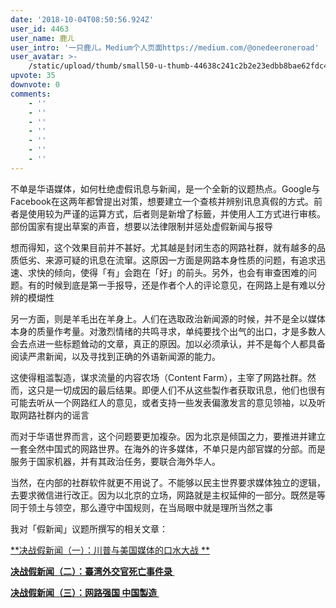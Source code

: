 ```yaml
---
date: '2018-10-04T08:50:56.924Z'
user_id: 4463
user_name: 鹿ㄦ
user_intro: '一只鹿ㄦ。Medium个人页面https://medium.com/@onedeeroneroad'
user_avatar: >-
    /static/upload/thumb/small50-u-thumb-44638c241c2b2e23edbb8bae62fdc49b3bf5cc34deb5.png
upvote: 35
downvote: 0
comments:
    - ''
    - ''
    - ''
    - ''
    - ''
    - ''
    - ''
---
```


不单是华语媒体，如何杜绝虚假讯息与新闻，是一个全新的议题热点。Google与Facebook在这两年都曾提出对策，想要建立一个查核并辨别讯息真假的方式。前者是使用较为严谨的运算方式，后者则是新增了标籤，并使用人工方式进行审核。部份国家有提出草案的声音，想要以法律限制并惩处虚假新闻与报导 

想而得知，这个效果目前并不甚好。尤其越是封闭生态的网路社群，就有越多的品质低劣、来源可疑的讯息在流窜。这原因一方面是网路本身性质的问题，有追求迅速、求快的倾向，使得「有」会跑在「好」的前头。另外，也会有审查困难的问题。有的时候到底是第一手报导，还是作者个人的评论意见，在网路上是有难以分辨的模煳性

另一方面，则是羊毛出在羊身上。人们在选取政治新闻源的时候，并不是全以媒体本身的质量作考量。对激烈情绪的共鸣寻求，单纯要找个出气的出口，才是多数人会去点进一些标题耸动的文章，真正的原因。加以必须承认，并不是每个人都具备阅读严肃新闻，以及寻找到正确的外语新闻源的能力。 

这使得粗滥製造，谋求流量的内容农场（Content Farm），主宰了网路社群。然而，这只是一切成因的最后结果。即便人们不从这些製作者获取讯息，他们也很有可能去听从一个网路红人的意见，或者支持一些发表偏激发言的意见领袖，以及听取网路社群内的谣言

而对于华语世界而言，这个问题要更加複杂。因为北京是倾国之力，要推进并建立一套全然中国式的网路世界。在海外的许多媒体，不单只是内部官媒的分部。而是服务于国家机器，并有其政治任务，要联合海外华人。

当然，在内部的社群软件就更不用说了。不能够以民主世界要求媒体独立的逻辑，去要求微信进行改正。因为以北京的立场，网路就是主权延伸的一部分。既然是等同于领土与领空，那么遵守中国规则，在当局眼中就是理所当然之事

我对「假新闻」议题所撰写的相关文章：

[**决战假新闻（一）：川普与美国媒体的口水大战 **](https://medium.com/%E4%B8%80%E5%8F%AA%E9%B9%BF%E3%84%A6/%E6%B1%BA%E6%88%B0%E5%81%87%E6%96%B0%E8%81%9E-%E4%B8%80-%E5%B7%9D%E6%99%AE%E8%88%87%E7%BE%8E%E5%9C%8B%E5%AA%92%E9%AB%94%E7%9A%84%E5%8F%A3%E6%B0%B4%E5%A4%A7%E6%88%B0-d4df1d675cd3)

**[决战假新闻（二）：臺湾外交官死亡事件录 ](https://medium.com/%E4%B8%80%E5%8F%AA%E9%B9%BF%E3%84%A6/%E6%B1%BA%E6%88%B0%E5%81%87%E6%96%B0%E8%81%9E-%E4%BA%8C-%E8%87%BA%E7%81%A3%E5%A4%96%E4%BA%A4%E5%AE%98%E6%AD%BB%E4%BA%A1%E4%BA%8B%E4%BB%B6%E9%8C%84-d2eb4355c5f3)**

**[决战假新闻（三）：网路强国 中国製造 ](https://medium.com/%E4%B8%80%E5%8F%AA%E9%B9%BF%E3%84%A6/%E6%B1%BA%E6%88%B0%E5%81%87%E6%96%B0%E8%81%9E-%E4%B8%89-%E7%B6%B2%E8%B7%AF%E5%BC%B7%E5%9C%8B-%E4%B8%AD%E5%9C%8B%E8%A3%BD%E9%80%A0-d0f9a656d546)**
